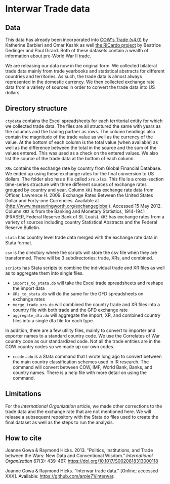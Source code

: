 # Interwar Trade data


## Data
This data has already been incorporated into <a href='https://correlatesofwar.org/data-sets/bilateral-trade/'>COW's Trade (v4.0)</a> by Katherine Barbieri and Omar Keshk as well <a href='https://ricardo.medialab.sciences-po.fr/#!/'>the RICardo project</a> by Beatrice Dedinger and Paul Girard. Both of these datasets contain a wealth of information about pre-World War II trade. 

We are releasing our data now in the original form. We collected bilateral trade data mainly from trade yearbooks and statistical abstracts for different countries and territories. As such, the trade data is almost always represented in the domestic currency. We then collected exchange rate data from a variety of sources in order to convert the trade data into US dollars. 


## Directory structure

`ctydata` contains the Excel spreadsheets for each territorial entity for which we collected trade data. The files are all structured the same with years as the columns and the trading partner as rows. The column headings also contain the magnitude of the trade value as well as the currency of the value. At the bottom of each column is the total value (when available) as well as the difference between the total in the source and the sum of the values entered. This was used as a check on the entered values. We also list the source of the trade data at the bottom of each column.

`XRs` contains the exchange rate by country from Global Financial Database. We ended up using these exchange rates for the final conversion to US dollars. The folder also has a file called `xrs.xlsx`. This file is a cross-section time-series structure with three different sources of exchange rates grouped by country and year. Column `XR1` has exchange rate data from 
Officer, Lawrence H. 2009. Exchange Rates Between the United States Dollar and Forty-one Currencies. Available at ⟨http://www.measuringworth.org/exchangeglobal⟩. Accessed 15 May 2012. Column `XR2` is from the Banking and Monetary Statistics, 1914-1941 (FRASER, Federal Reserve Bank of St. Louis). `XR3` has exchange rates from a variety of sources including country Statistical Abstracts and the Federal Reserve Bulletin.  

`stata` has country level trade data merged with the exchange rate data in Stata format. 

`csv` is the directory where the scripts will store the csv file when they are transformed. There will be 3 subdirectories: trade, XRs, and combined.

`scripts` has Stata scripts to combine the individual trade and XR files as well as to aggregate them into single files. 

- `imports_to_stata.do` will take the Excel trade spreadsheets and reshape the import data 
- `XRs_to_stata.do` will do the same for the GFD spreadsheets on exchange rates
- `merge_trade_xrs.do` will combined the country trade and XR files into a country file with both trade and the GFD exchange rate
- `aggregate_dta.do` will aggregate the import, XR, and combined country files into a single dta file for each type.

In addition, there are a few utility files, mainly to convert to importer and exporter names to a standard country code. We use the Correlates of War country code as our standardized code. Not all the trade entities are in the COW country codes so we made up our own codes. 

- `ccode.ado` is a Stata command that I wrote long ago to convert between the main country classification schemes used in IR research. The command will convert between COW, IMF, World Bank, Banks, and country names. There is a help file with more detail on using the command.

## Limitations
For the _International Organization_ article, we made other corrections to the trade data and the exchange rate that are not mentioned here. We will release a subsequent repository with the Stata do files used to create the final dataset as well as the steps to run the analysis. 

## How to cite
Joanne Gowa & Raymond Hicks. 2013. "Politics, Institutions, and Trade between the Wars: New Data and Conventional Wisdom." _International Organization_ 67(3): 439-467. https://doi.org/10.1017/S0020818313000118

Joanne Gowa & Raymond Hicks. “Interwar trade data.” [Online; accessed XXX]. Available: https://github.com/arpie71/interwar.
